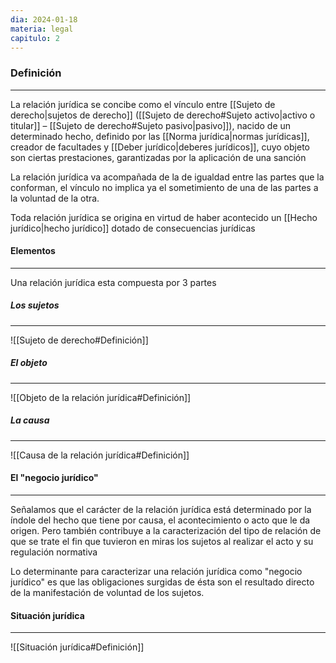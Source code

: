 ```yaml
---
dia: 2024-01-18
materia: legal
capitulo: 2
---
```

### Definición
---
La relación jurídica se concibe como el vínculo entre [[Sujeto de derecho|sujetos de derecho]] ([[Sujeto de derecho#Sujeto activo|activo o titular]] – [[Sujeto de derecho#Sujeto pasivo|pasivo]]), nacido de un determinado hecho, definido por las [[Norma jurídica|normas jurídicas]], creador de facultades y [[Deber jurídico|deberes jurídicos]], cuyo objeto son ciertas prestaciones, garantizadas por la aplicación de una sanción

La relación jurídica va acompañada de la de igualdad entre las partes que la conforman, el vínculo no implica ya el sometimiento de una de las partes a la voluntad de la otra.

Toda relación jurídica se origina en virtud de haber acontecido un [[Hecho jurídico|hecho jurídico]] dotado de consecuencias jurídicas

#### Elementos
---
Una relación jurídica esta compuesta por 3 partes

##### Los sujetos
---
![[Sujeto de derecho#Definición]]

##### El objeto
---
![[Objeto de la relación jurídica#Definición]]

##### La causa
---
![[Causa de la relación jurídica#Definición]]

#### El "negocio jurídico"
---
Señalamos que el carácter de la relación jurídica está determinado por la índole del hecho que tiene por causa, el acontecimiento o acto que le da origen. Pero también contribuye a la caracterización del tipo de relación de que se trate el fin que tuvieron en miras los sujetos al realizar el acto y su regulación normativa

Lo determinante para caracterizar una relación jurídica como "negocio jurídico" es que las obligaciones surgidas de ésta son el resultado directo de la manifestación de voluntad de los sujetos.

#### Situación jurídica
---
![[Situación jurídica#Definición]]